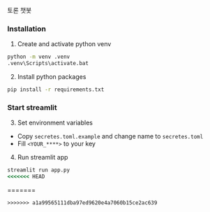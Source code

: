 토론 챗봇

### Installation
1. Create and activate python venv
```cmd
python -m venv .venv
.venv\Scripts\activate.bat
```
2. Install python packages
```cmd
pip install -r requirements.txt
```
### Start streamlit
3. Set environment variables
- Copy `secretes.toml.example` and change name to `secretes.toml`
- Fill `<YOUR_****>` to your key
4. Run streamlit app

```cmd
streamlit run app.py
<<<<<<< HEAD
```
=======
```
>>>>>>> a1a99565111dba97ed9620e4a7060b15ce2ac639

